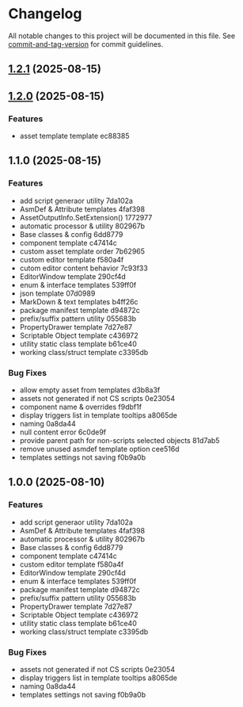 # Changelog

All notable changes to this project will be documented in this file. See [commit-and-tag-version](https://github.com/absolute-version/commit-and-tag-version) for commit guidelines.

## [1.2.1](///compare/v1.2.0...v1.2.1) (2025-08-15)

## [1.2.0](///compare/v1.1.0...v1.2.0) (2025-08-15)


### Features

* asset template template ec88385

## 1.1.0 (2025-08-15)


### Features

* add script generaor utility 7da102a
* AsmDef & Attribute templates 4faf398
* AssetOutputInfo.SetExtension() 1772977
* automatic processor & utility 802967b
* Base classes & config 6dd8779
* component template c47414c
* custom asset template order 7b62965
* custom editor template f580a4f
* cutom editor content behavior 7c93f33
* EditorWindow template 290cf4d
* enum & interface templates 539ff0f
* json template 07d0989
* MarkDown & text templates b4ff26c
* package manifest template d94872c
* prefix/suffix pattern utility 055683b
* PropertyDrawer template 7d27e87
* Scriptable Object template c436972
* utility static class template b61ce40
* working class/struct template c3395db


### Bug Fixes

* allow empty asset from templates d3b8a3f
* assets not generated if not CS scripts 0e23054
* component name & overrides f9dbf1f
* display triggers list in template tooltips a8065de
* naming 0a8da44
* null content error 6c0de9f
* provide parent path for non-scripts selected objects 81d7ab5
* remove unused asmdef template option cee516d
* templates settings not saving f0b9a0b

## 1.0.0 (2025-08-10)


### Features

* add script generaor utility 7da102a
* AsmDef & Attribute templates 4faf398
* automatic processor & utility 802967b
* Base classes & config 6dd8779
* component template c47414c
* custom editor template f580a4f
* EditorWindow template 290cf4d
* enum & interface templates 539ff0f
* package manifest template d94872c
* prefix/suffix pattern utility 055683b
* PropertyDrawer template 7d27e87
* Scriptable Object template c436972
* utility static class template b61ce40
* working class/struct template c3395db


### Bug Fixes

* assets not generated if not CS scripts 0e23054
* display triggers list in template tooltips a8065de
* naming 0a8da44
* templates settings not saving f0b9a0b
